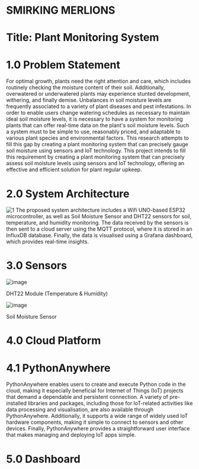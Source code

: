 # SMIRKING MERLIONS


# Title: Plant Monitoring System


# 1.0 Problem Statement
For optimal growth, plants need the right attention and care, which includes routinely checking the moisture content of their soil. Additionally, overwatered or underwatered plants may experience stunted development, withering, and finally demise. Unbalances in soil moisture levels are frequently associated to a variety of plant diseases and pest infestations. In order to enable users change watering schedules as necessary to maintain ideal soil moisture levels, it is necessary to have a system for monitoring plants that can offer real-time data on the plant's soil moisture levels. Such a system must to be simple to use, reasonably priced, and adaptable to various plant species and environmental factors. This research attempts to fill this gap by creating a plant monitoring system that can precisely gauge soil moisture using sensors and IoT technology. This project intends to fill this requirement by creating a plant monitoring system that can precisely assess soil moisture levels using sensors and IoT technology, offering an effective and efficient solution for plant regular upkeep.


# 2.0 System Architecture

![1](https://github.com/zuhairie0101/merlionsrepo/assets/111034231/465ec732-5140-42ed-900a-15196c9ecc50)
The proposed system architecture includes a Wifi UNO-based ESP32 microcontroller, as well as Soil Moisture Sensor and DHT22 sensors for soil, temperature, and humidity monitoring. The data received by the sensors is then sent to a cloud server using the MQTT protocol, where it is stored in an InfluxDB database. Finally, the data is visualised using a Grafana dashboard, which provides real-time insights.

# 3.0 Sensors

![image](https://github.com/zuhairie0101/merlionsrepo/assets/81571413/66d7bd18-fdea-46b6-9e82-2ae27f4ae166)

DHT22 Module (Temperature & Humidity)

![image](https://github.com/zuhairie0101/merlionsrepo/assets/81571413/71d1d291-3405-40e0-8c7f-9d10d7d7de42)

Soil Moisture Sensor

# 4.0 Cloud Platform
# 4.1 PythonAnywhere
PythonAnywhere enables users to create and execute Python code in the cloud, making it especially beneficial for Internet of Things (IoT) projects that demand a dependable and persistent connection. A variety of pre-installed libraries and packages, including those for IoT-related activities like data processing and visualisation, are also available through PythonAnywhere. Additionally, it supports a wide range of widely used IoT hardware components, making it simple to connect to sensors and other devices. Finally, PythonAnywhere provides a straightforward user interface that makes managing and deploying IoT apps simple.

# 5.0 Dashboard


